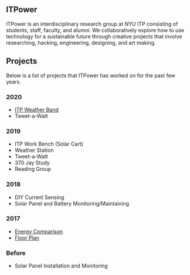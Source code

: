 ## ITPower

ITPower is an interdisciplinary research group at NYU ITP consisting of students, staff, faculty, and alumni. We collaboratively explore how to use technology for a sustainable future through creative projects that involve researching, hacking, engineering, designing, and art making.

## Projects

Below is a list of projects that ITPower has worked on for the past few years.

### 2020
* [ITP Weather Band](https://www.youtube.com/channel/UCe3Dx3kf--1eICcKGkuHcYw)
* Tweet-a-Watt

### 2019
* ITP Work Bench (Solar Cart)
* Weather Station
* Tweet-a-Watt
* 370 Jay Study
* Reading Group

### 2018
* DIY Current Sensing
* Solar Panel and Battery Monitoring/Maintaining

### 2017
* [Energy Comparison](http://itpnyu.github.io/ITPower/EnergyComparison/index.html)
* [Floor Plan](http://itpnyu.github.io/ITPower/FloorPlan/index.html)

### Before
* Solar Panel Installation and Monitoring
